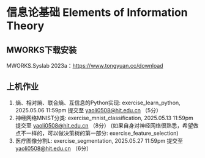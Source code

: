 # 信息论基础 Elements of Information Theory

## MWORKS下载安装
MWORKS.Syslab 2023a：https://www.tongyuan.cc/download

## 上机作业
1. 熵、相对熵、联合熵、互信息的Python实现: exercise_learn_python, 2025.05.06 11:59pm 提交至 yaoli0508@hit.edu.cn （5分）
2. 神经网络MNIST分类: exercise_mnist_classification, 2025.05.13 11:59pm 提交至 yaoli0508@hit.edu.cn （8分）
(如果自身对神经网络很熟悉，希望做点不一样的，可以做决策树的第一部分: exercise_feature_selection)
3. 医疗图像分割L: exercise_segmentation, 2025.05.27 11:59pm 提交至 yaoli0508@hit.edu.cn  （6分）
